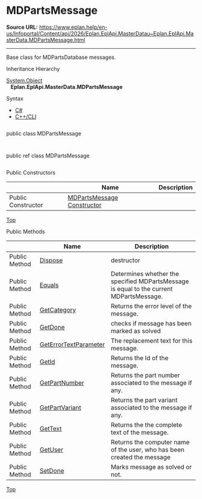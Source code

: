 # MDPartsMessage

**Source URL:** https://www.eplan.help/en-us/Infoportal/Content/api/2026/Eplan.EplApi.MasterDatau~Eplan.EplApi.MasterData.MDPartsMessage.html

---

Base class for MDPartsDatabase messages.

Inheritance Hierarchy

[System.Object](#)  
   **Eplan.EplApi.MasterData.MDPartsMessage**

Syntax

- [C#](#i-syntax-CS)
- [C++/CLI](#i-syntax-CPP2005)

```
```
public class MDPartsMessage
```
```

```
```
public ref class MDPartsMessage
```
```



Public Constructors

|  | Name | Description |
| --- | --- | --- |
| Public Constructor | [MDPartsMessage Constructor](Eplan.EplApi.MasterDatau~Eplan.EplApi.MasterData.MDPartsMessage~_ctor(ProjectMessageHandle).html) |  |

[Top](#top)




Public Methods

|  | Name | Description |
| --- | --- | --- |
| Public Method | [Dispose](Eplan.EplApi.MasterDatau~Eplan.EplApi.MasterData.MDPartsMessage~Dispose().html) | destructor |
| Public Method | [Equals](Eplan.EplApi.MasterDatau~Eplan.EplApi.MasterData.MDPartsMessage~Equals.html) | Determines whether the specified MDPartsMessage is equal to the current MDPartsMessage. |
| Public Method | [GetCategory](Eplan.EplApi.MasterDatau~Eplan.EplApi.MasterData.MDPartsMessage~GetCategory.html) | Returns the error level of the message. |
| Public Method | [GetDone](Eplan.EplApi.MasterDatau~Eplan.EplApi.MasterData.MDPartsMessage~GetDone.html) | checks if message has been marked as solved |
| Public Method | [GetErrorTextParameter](Eplan.EplApi.MasterDatau~Eplan.EplApi.MasterData.MDPartsMessage~GetErrorTextParameter.html) | The replacement text for this message. |
| Public Method | [GetId](Eplan.EplApi.MasterDatau~Eplan.EplApi.MasterData.MDPartsMessage~GetId.html) | Returns the Id of the message. |
| Public Method | [GetPartNumber](Eplan.EplApi.MasterDatau~Eplan.EplApi.MasterData.MDPartsMessage~GetPartNumber.html) | Returns the part number associated to the message if any. |
| Public Method | [GetPartVariant](Eplan.EplApi.MasterDatau~Eplan.EplApi.MasterData.MDPartsMessage~GetPartVariant.html) | Returns the part variant associated to the message if any. |
| Public Method | [GetText](Eplan.EplApi.MasterDatau~Eplan.EplApi.MasterData.MDPartsMessage~GetText.html) | Returns the the complete text of the message. |
| Public Method | [GetUser](Eplan.EplApi.MasterDatau~Eplan.EplApi.MasterData.MDPartsMessage~GetUser.html) | Returns the computer name of the user, who has been created the message |
| Public Method | [SetDone](Eplan.EplApi.MasterDatau~Eplan.EplApi.MasterData.MDPartsMessage~SetDone.html) | Marks message as solved or not. |

[Top](#top)
